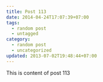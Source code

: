 ```yaml
---
title: Post 113
date: 2014-04-24T17:07:39+07:00
tags:
  - random post
  - untagged
category:
  - random post
  - uncategorized
updated: 2013-07-02T19:48:44+07:00
---
```

This is content of post 113